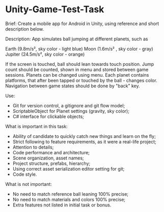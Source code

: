 # Unity-Game-Test-Task

Brief:
Create a mobile app for Android in Unity, using reference and short description below. 

Description: 
App simulates ball jumping at different planets, such as

Earth (9.8m/s², sky color - light blue)
Moon (1.6m/s² , sky color - gray)
Jupiter (24.5m/s², sky color - orange)

If the screen is touched, ball should lean towards touch position. Jump count should be counted, shown in menu and stored between game sessions. Planets can be changed using menu. Each planet contains platforms, that after been tapped or touched by the ball - changes color. Navigation between game states should be done by "back" key.

Use:

- Git for version control, a gitignore and git flow model;
- ScriptableObject for Planet settings (gravity, sky color);
- C# interface for clickable objects;

What is important in this task:

- Ability of candidate to quickly catch new things and learn on the fly;
- Strict following to feature requirements, as it were a real-life project;
- Attention to details;
- Code performance and architecture;
- Scene organization, asset names;
- Project structure, prefabs, hierarchy;
- Using correct asset serialization editor setting for git;
- Code style.

What is not important:

- No need to match reference ball leaning 100% precise;
- No need to match materials and colors 100% precise;
- Extra features not listed in initial task or bonus.
